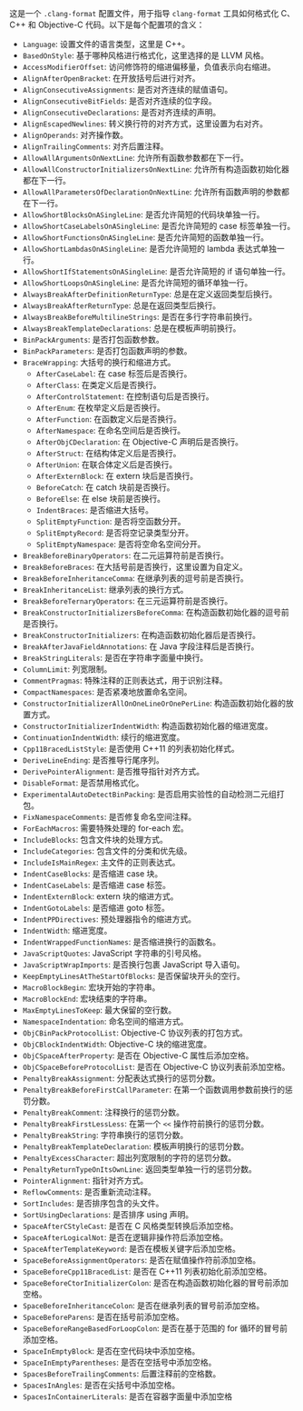 这是一个 `.clang-format` 配置文件，用于指导 `clang-format` 工具如何格式化 C、C++ 和 Objective-C 代码。以下是每个配置项的含义：

- `Language`: 设置文件的语言类型，这里是 C++。
- `BasedOnStyle`: 基于哪种风格进行格式化，这里选择的是 LLVM 风格。
- `AccessModifierOffset`: 访问修饰符的缩进偏移量，负值表示向右缩进。
- `AlignAfterOpenBracket`: 在开放括号后进行对齐。
- `AlignConsecutiveAssignments`: 是否对齐连续的赋值语句。
- `AlignConsecutiveBitFields`: 是否对齐连续的位字段。
- `AlignConsecutiveDeclarations`: 是否对齐连续的声明。
- `AlignEscapedNewlines`: 转义换行符的对齐方式，这里设置为右对齐。
- `AlignOperands`: 对齐操作数。
- `AlignTrailingComments`: 对齐后置注释。
- `AllowAllArgumentsOnNextLine`: 允许所有函数参数都在下一行。
- `AllowAllConstructorInitializersOnNextLine`: 允许所有构造函数初始化器都在下一行。
- `AllowAllParametersOfDeclarationOnNextLine`: 允许所有函数声明的参数都在下一行。
- `AllowShortBlocksOnASingleLine`: 是否允许简短的代码块单独一行。
- `AllowShortCaseLabelsOnASingleLine`: 是否允许简短的 case 标签单独一行。
- `AllowShortFunctionsOnASingleLine`: 是否允许简短的函数单独一行。
- `AllowShortLambdasOnASingleLine`: 是否允许简短的 lambda 表达式单独一行。
- `AllowShortIfStatementsOnASingleLine`: 是否允许简短的 if 语句单独一行。
- `AllowShortLoopsOnASingleLine`: 是否允许简短的循环单独一行。
- `AlwaysBreakAfterDefinitionReturnType`: 总是在定义返回类型后换行。
- `AlwaysBreakAfterReturnType`: 总是在返回类型后换行。
- `AlwaysBreakBeforeMultilineStrings`: 是否在多行字符串前换行。
- `AlwaysBreakTemplateDeclarations`: 总是在模板声明前换行。
- `BinPackArguments`: 是否打包函数参数。
- `BinPackParameters`: 是否打包函数声明的参数。
- `BraceWrapping`: 大括号的换行和缩进方式。
  - `AfterCaseLabel`: 在 case 标签后是否换行。
  - `AfterClass`: 在类定义后是否换行。
  - `AfterControlStatement`: 在控制语句后是否换行。
  - `AfterEnum`: 在枚举定义后是否换行。
  - `AfterFunction`: 在函数定义后是否换行。
  - `AfterNamespace`: 在命名空间后是否换行。
  - `AfterObjCDeclaration`: 在 Objective-C 声明后是否换行。
  - `AfterStruct`: 在结构体定义后是否换行。
  - `AfterUnion`: 在联合体定义后是否换行。
  - `AfterExternBlock`: 在 extern 块后是否换行。
  - `BeforeCatch`: 在 catch 块前是否换行。
  - `BeforeElse`: 在 else 块前是否换行。
  - `IndentBraces`: 是否缩进大括号。
  - `SplitEmptyFunction`: 是否将空函数分开。
  - `SplitEmptyRecord`: 是否将空记录类型分开。
  - `SplitEmptyNamespace`: 是否将空命名空间分开。
- `BreakBeforeBinaryOperators`: 在二元运算符前是否换行。
- `BreakBeforeBraces`: 在大括号前是否换行，这里设置为自定义。
- `BreakBeforeInheritanceComma`: 在继承列表的逗号前是否换行。
- `BreakInheritanceList`: 继承列表的换行方式。
- `BreakBeforeTernaryOperators`: 在三元运算符前是否换行。
- `BreakConstructorInitializersBeforeComma`: 在构造函数初始化器的逗号前是否换行。
- `BreakConstructorInitializers`: 在构造函数初始化器后是否换行。
- `BreakAfterJavaFieldAnnotations`: 在 Java 字段注释后是否换行。
- `BreakStringLiterals`: 是否在字符串字面量中换行。
- `ColumnLimit`: 列宽限制。
- `CommentPragmas`: 特殊注释的正则表达式，用于识别注释。
- `CompactNamespaces`: 是否紧凑地放置命名空间。
- `ConstructorInitializerAllOnOneLineOrOnePerLine`: 构造函数初始化器的放置方式。
- `ConstructorInitializerIndentWidth`: 构造函数初始化器的缩进宽度。
- `ContinuationIndentWidth`: 续行的缩进宽度。
- `Cpp11BracedListStyle`: 是否使用 C++11 的列表初始化样式。
- `DeriveLineEnding`: 是否推导行尾序列。
- `DerivePointerAlignment`: 是否推导指针对齐方式。
- `DisableFormat`: 是否禁用格式化。
- `ExperimentalAutoDetectBinPacking`: 是否启用实验性的自动检测二元组打包。
- `FixNamespaceComments`: 是否修复命名空间注释。
- `ForEachMacros`: 需要特殊处理的 for-each 宏。
- `IncludeBlocks`: 包含文件块的处理方式。
- `IncludeCategories`: 包含文件的分类和优先级。
- `IncludeIsMainRegex`: 主文件的正则表达式。
- `IndentCaseBlocks`: 是否缩进 case 块。
- `IndentCaseLabels`: 是否缩进 case 标签。
- `IndentExternBlock`: extern 块的缩进方式。
- `IndentGotoLabels`: 是否缩进 goto 标签。
- `IndentPPDirectives`: 预处理器指令的缩进方式。
- `IndentWidth`: 缩进宽度。
- `IndentWrappedFunctionNames`: 是否缩进换行的函数名。
- `JavaScriptQuotes`: JavaScript 字符串的引号风格。
- `JavaScriptWrapImports`: 是否换行包裹 JavaScript 导入语句。
- `KeepEmptyLinesAtTheStartOfBlocks`: 是否保留块开头的空行。
- `MacroBlockBegin`: 宏块开始的字符串。
- `MacroBlockEnd`: 宏块结束的字符串。
- `MaxEmptyLinesToKeep`: 最大保留的空行数。
- `NamespaceIndentation`: 命名空间的缩进方式。
- `ObjCBinPackProtocolList`: Objective-C 协议列表的打包方式。
- `ObjCBlockIndentWidth`: Objective-C 块的缩进宽度。
- `ObjCSpaceAfterProperty`: 是否在 Objective-C 属性后添加空格。
- `ObjCSpaceBeforeProtocolList`: 是否在 Objective-C 协议列表前添加空格。
- `PenaltyBreakAssignment`: 分配表达式换行的惩罚分数。
- `PenaltyBreakBeforeFirstCallParameter`: 在第一个函数调用参数前换行的惩罚分数。
- `PenaltyBreakComment`: 注释换行的惩罚分数。
- `PenaltyBreakFirstLessLess`: 在第一个 `<<` 操作符前换行的惩罚分数。
- `PenaltyBreakString`: 字符串换行的惩罚分数。
- `PenaltyBreakTemplateDeclaration`: 模板声明换行的惩罚分数。
- `PenaltyExcessCharacter`: 超出列宽限制的字符的惩罚分数。
- `PenaltyReturnTypeOnItsOwnLine`: 返回类型单独一行的惩罚分数。
- `PointerAlignment`: 指针对齐方式。
- `ReflowComments`: 是否重新流动注释。
- `SortIncludes`: 是否排序包含的头文件。
- `SortUsingDeclarations`: 是否排序 using 声明。
- `SpaceAfterCStyleCast`: 是否在 C 风格类型转换后添加空格。
- `SpaceAfterLogicalNot`: 是否在逻辑非操作符后添加空格。
- `SpaceAfterTemplateKeyword`: 是否在模板关键字后添加空格。
- `SpaceBeforeAssignmentOperators`: 是否在赋值操作符前添加空格。
- `SpaceBeforeCpp11BracedList`: 是否在 C++11 列表初始化前添加空格。
- `SpaceBeforeCtorInitializerColon`: 是否在构造函数初始化器的冒号前添加空格。
- `SpaceBeforeInheritanceColon`: 是否在继承列表的冒号前添加空格。
- `SpaceBeforeParens`: 是否在括号前添加空格。
- `SpaceBeforeRangeBasedForLoopColon`: 是否在基于范围的 for 循环的冒号前添加空格。
- `SpaceInEmptyBlock`: 是否在空代码块中添加空格。
- `SpaceInEmptyParentheses`: 是否在空括号中添加空格。
- `SpacesBeforeTrailingComments`: 后置注释前的空格数。
- `SpacesInAngles`: 是否在尖括号中添加空格。
- `SpacesInContainerLiterals`: 是否在容器字面量中添加空格